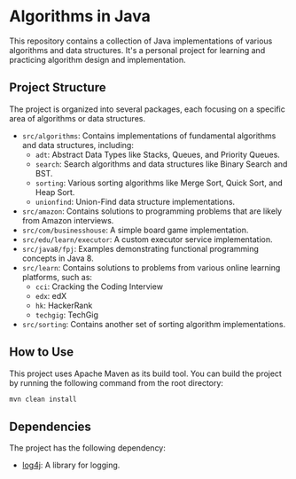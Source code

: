 # Algorithms in Java

This repository contains a collection of Java implementations of various algorithms and data structures. It's a personal project for learning and practicing algorithm design and implementation.

## Project Structure

The project is organized into several packages, each focusing on a specific area of algorithms or data structures.

*   `src/algorithms`: Contains implementations of fundamental algorithms and data structures, including:
    *   `adt`: Abstract Data Types like Stacks, Queues, and Priority Queues.
    *   `search`: Search algorithms and data structures like Binary Search and BST.
    *   `sorting`: Various sorting algorithms like Merge Sort, Quick Sort, and Heap Sort.
    *   `unionfind`: Union-Find data structure implementations.
*   `src/amazon`: Contains solutions to programming problems that are likely from Amazon interviews.
*   `src/com/businesshouse`: A simple board game implementation.
*   `src/edu/learn/executor`: A custom executor service implementation.
*   `src/java8/fpj`: Examples demonstrating functional programming concepts in Java 8.
*   `src/learn`: Contains solutions to problems from various online learning platforms, such as:
    *   `cci`: Cracking the Coding Interview
    *   `edx`: edX
    *   `hk`: HackerRank
    *   `techgig`: TechGig
*   `src/sorting`: Contains another set of sorting algorithm implementations.

## How to Use

This project uses Apache Maven as its build tool. You can build the project by running the following command from the root directory:

```bash
mvn clean install
```

## Dependencies

The project has the following dependency:

*   [log4j](https://logging.apache.org/log4j/1.2/): A library for logging.